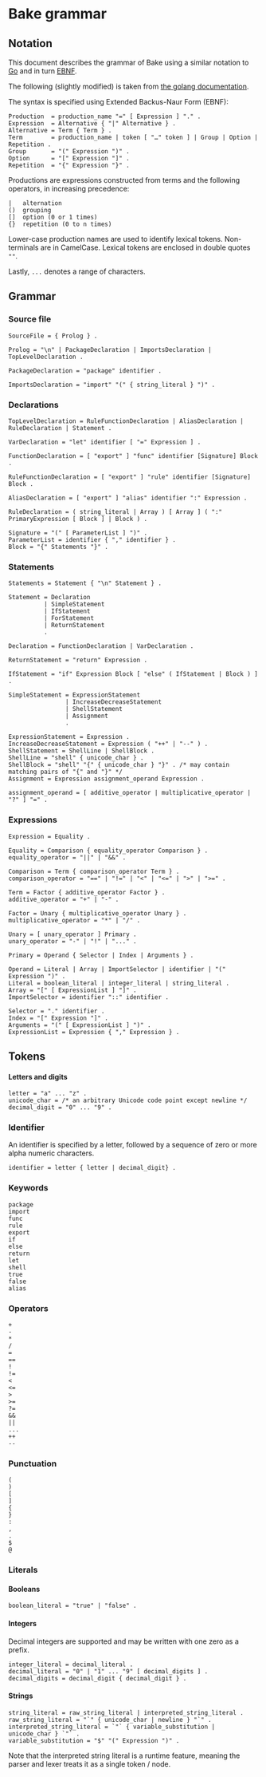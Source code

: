 # Bake grammar

## Notation

This document describes the grammar of Bake using a similar notation to [Go](https://golang.org/ref/spec) and in turn  [EBNF](https://en.wikipedia.org/wiki/Extended_Backus–Naur_form).

The following (slightly modified) is taken from [the golang documentation](https://golang.org/ref/spec).

The syntax is specified using Extended Backus-Naur Form (EBNF):

```
Production  = production_name "=" [ Expression ] "." .
Expression  = Alternative { "|" Alternative } .
Alternative = Term { Term } .
Term        = production_name | token [ "…" token ] | Group | Option | Repetition .
Group       = "(" Expression ")" .
Option      = "[" Expression "]" .
Repetition  = "{" Expression "}" .
```

Productions are expressions constructed from terms and the following operators, in increasing precedence:

```
|   alternation
()  grouping
[]  option (0 or 1 times)
{}  repetition (0 to n times)
```

Lower-case production names are used to identify lexical tokens. Non-terminals are in CamelCase. Lexical tokens are enclosed in double quotes `""`.

Lastly, `...` denotes a range of characters.

## Grammar

### Source file

```
SourceFile = { Prolog } .

Prolog = "\n" | PackageDeclaration | ImportsDeclaration | TopLevelDeclaration .

PackageDeclaration = "package" identifier .

ImportsDeclaration = "import" "(" { string_literal } ")" .
```

### Declarations

```
TopLevelDeclaration = RuleFunctionDeclaration | AliasDeclaration | RuleDeclaration | Statement .

VarDeclaration = "let" identifier [ "=" Expression ] .

FunctionDeclaration = [ "export" ] "func" identifier [Signature] Block .

RuleFunctionDeclaration = [ "export" ] "rule" identifier [Signature] Block .

AliasDeclaration = [ "export" ] "alias" identifier ":" Expression .

RuleDeclaration = ( string_literal | Array ) [ Array ] ( ":" PrimaryExpression [ Block ] | Block ) .

Signature = "(" [ ParameterList ] ")" .
ParameterList = identifier { "," identifier } .
Block = "{" Statements "}" .
```

### Statements

```
Statements = Statement { "\n" Statement } .

Statement = Declaration
          | SimpleStatement
          | IfStatement
          | ForStatement
          | ReturnStatement
          .

Declaration = FunctionDeclaration | VarDeclaration .

ReturnStatement = "return" Expression .

IfStatement = "if" Expression Block [ "else" ( IfStatement | Block ) ] .

SimpleStatement = ExpressionStatement
                | IncreaseDecreaseStatement
                | ShellStatement
                | Assignment
                .

ExpressionStatement = Expression .
IncreaseDecreaseStatement = Expression ( "++" | "--" ) .
ShellStatement = ShellLine | ShellBlock .
ShellLine = "shell" { unicode_char } .
ShellBlock = "shell" "{" { unicode_char } "}" . /* may contain matching pairs of "{" and "}" */
Assignment = Expression assignment_operand Expression .

assignment_operand = [ additive_operator | multiplicative_operator | "?" ] "=" .
```

### Expressions


```ebnf
Expression = Equality .

Equality = Comparison { equality_operator Comparison } .
equality_operator = "||" | "&&" .

Comparison = Term { comparison_operator Term } .
comparison_operator = "==" | "!=" | "<" | "<=" | ">" | ">=" .

Term = Factor { additive_operator Factor } .
additive_operator = "+" | "-" .

Factor = Unary { multiplicative_operator Unary } .
multiplicative_operator = "*" | "/" .

Unary = [ unary_operator ] Primary .
unary_operator = "-" | "!" | "..." .

Primary = Operand { Selector | Index | Arguments } .

Operand = Literal | Array | ImportSelector | identifier | "(" Expression ")" .
Literal = boolean_literal | integer_literal | string_literal .
Array = "[" [ ExpressionList ] "]" .
ImportSelector = identifier "::" identifier .

Selector = "." identifier .
Index = "[" Expression "]" .
Arguments = "(" [ ExpressionList ] ")" .
ExpressionList = Expression { "," Expression } .
```

## Tokens

#### Letters and digits

```
letter = "a" ... "z" .
unicode_char = /* an arbitrary Unicode code point except newline */
decimal_digit = "0" ... "9" .
```

### Identifier

An identifier is specified by a letter, followed by a sequence of zero or more alpha numeric characters.

```
identifier = letter { letter | decimal_digit} .
```

### Keywords

```
package
import
func
rule
export
if
else
return
let
shell
true
false
alias
```

### Operators

```
+
-
*
/
=
==
!
!=
<
<=
>
>=
?=
&&
||
...
++
--
```

### Punctuation

```
(
)
[
]
{
}
:
,
.
$
@
```

### Literals

#### Booleans

```
boolean_literal = "true" | "false" .
```

#### Integers

Decimal integers are supported and may be written with one zero as a prefix.

```
integer_literal = decimal_literal .
decimal_literal = "0" | "1" ... "9" [ decimal_digits ] .
decimal_digits = decimal_digit { decimal_digit } .
```

#### Strings

```
string_literal = raw_string_literal | interpreted_string_literal .
raw_string_literal = "`" { unicode_char | newline } "`" .
interpreted_string_literal = `"` { variable_substitution | unicode_char } `"` .
variable_substitution = "$" "(" Expression ")" .
```

Note that the interpreted string literal is a runtime feature, meaning the parser and lexer treats it as a single token / node.

